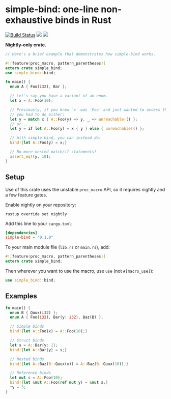 # simple-bind: one-line non-exhaustive binds in Rust
[![Build Status](https://travis-ci.org/willcrichton/simple-bind.svg?branch=master)](https://travis-ci.org/willcrichton/simple-bind)
[![](https://img.shields.io/crates/v/simple-bind.svg)](https://crates.io/crates/simple-bind)
[![](https://docs.rs/simple-bind/badge.svg)](https://docs.rs/crate/simple-bind/)

**Nightly-only crate.**

```rust
// Here's a brief example that demonstrates how simple-bind works.

#![feature(proc_macro, pattern_parentheses)]
extern crate simple_bind;
use simple_bind::bind;

fn main() {
  enum A { Foo(i32), Bar };

  // Let's say you have a variant of an enum.
  let x = A::Foo(10);

  // Previously, if you knew `x` was `Foo` and just wanted to access the inside,
  // you had to do either:
  let y = match x { A::Foo(y) => y, _ => unreachable!() };
  // or...
  let y = if let A::Foo(y) = x { y } else { unreachable!() };

  // With simple-bind, you can instead do:
  bind!{let A::Foo(y) = x;}

  // No more nested match/if statements!
  assert_eq!(y, 10);
}
```

## Setup

Use of this crate uses the unstable `proc_macro` API, so it requires nightly and a few feature gates.

Enable nightly on your repository:
```
rustup override set nightly
```

Add this line to your `cargo.toml`:
```toml
[dependencies]
simple-bind = "0.1.0"
```

To your main module file (`lib.rs` or `main.rs`), add:
```rust
#![feature(proc_macro, pattern_parentheses)]
extern crate simple_bind;
```

Then wherever you want to use the macro, use `use` (not `#[macro_use]`):
```rust
use simple_bind::bind;
```

## Examples

```rust
fn main() {
  enum B { Quux(i32) };
  enum A { Foo(i32), Bar{y: i32}, Baz(B) };

  // Simple binds
  bind!{let A::Foo(x) = A::Foo(10);}

  // Struct binds
  let s = A::Bar{y: 1};
  bind!{let A::Bar{y} = s;}

  // Nested binds
  bind!{let A::Baz(B::Quux(x)) = A::Baz(B::Quux(10));}

  // Reference binds
  let mut s = A::Foo(10);
  bind!{let &mut A::Foo(ref mut y) = &mut s;}
  *y = 3;
}
```
